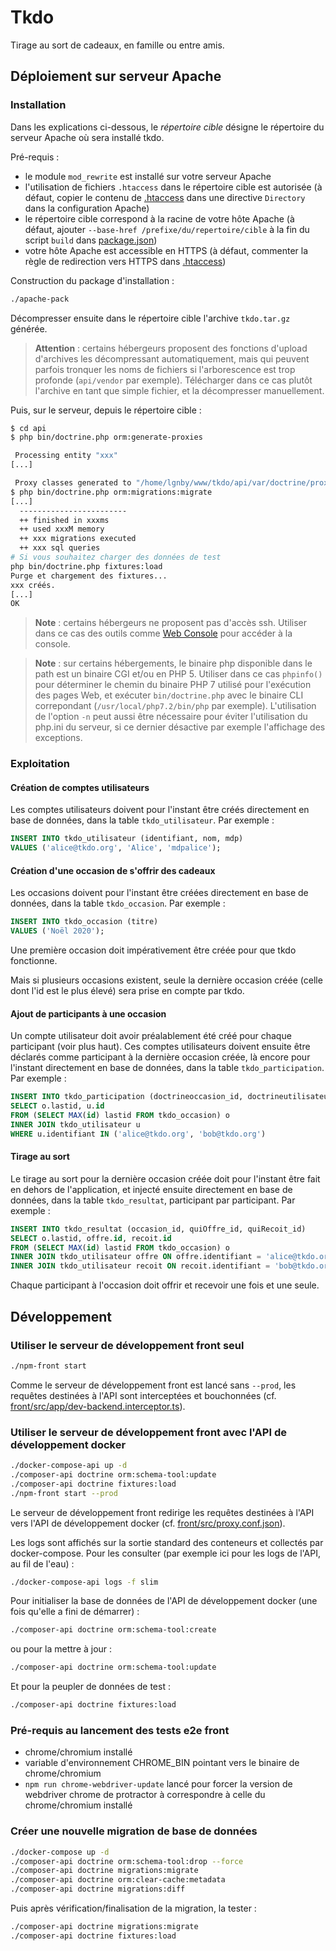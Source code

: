 # Tkdo

Tirage au sort de cadeaux, en famille ou entre amis.

## Déploiement sur serveur Apache

### Installation

Dans les explications ci-dessous, le *répertoire cible* désigne le répertoire du serveur Apache
où sera installé tkdo.

Pré-requis :
- le module `mod_rewrite` est installé sur votre serveur Apache
- l'utilisation de fichiers `.htaccess` dans le répertoire cible est autorisée 
  (à défaut, copier le contenu de [.htaccess](./.htaccess) dans une directive `Directory` dans la configuration Apache)
- le répertoire cible correspond à la racine de votre hôte Apache
  (à défaut, ajouter `--base-href /prefixe/du/repertoire/cible` à la fin du script `build` dans [package.json](./package.json))
- votre hôte Apache est accessible en HTTPS
  (à défaut, commenter la règle de redirection vers HTTPS dans [.htaccess](./.htaccess))

Construction du package d'installation :

```bash
./apache-pack
```

Décompresser ensuite dans le répertoire cible l'archive `tkdo.tar.gz` générée.

> **Attention** : certains hébergeurs proposent des fonctions d'upload d'archives les décompressant automatiquement,
> mais qui peuvent parfois tronquer les noms de fichiers si l'arborescence est trop profonde (`api/vendor` par exemple).
> Télécharger dans ce cas plutôt l'archive en tant que simple fichier, et la décompresser manuellement.

Puis, sur le serveur, depuis le répertoire cible :

```bash
$ cd api
$ php bin/doctrine.php orm:generate-proxies

 Processing entity "xxx"
[...]

 Proxy classes generated to "/home/lgnby/www/tkdo/api/var/doctrine/proxy"
$ php bin/doctrine.php orm:migrations:migrate
[...]
  ------------------------
  ++ finished in xxxms
  ++ used xxxM memory
  ++ xxx migrations executed
  ++ xxx sql queries
# Si vous souhaitez charger des données de test
php bin/doctrine.php fixtures:load
Purge et chargement des fixtures...
xxx créés.
[...]
OK
```

> **Note** : certains hébergeurs ne proposent pas d'accès ssh.
> Utiliser dans ce cas des outils comme [Web Console](http://web-console.org/) pour accéder à la console.

> **Note** : sur certains hébergements, le binaire php disponible dans le path est un binaire CGI et/ou en PHP 5.
> Utiliser dans ce cas `phpinfo()` pour déterminer le chemin du binaire PHP 7 utilisé pour l'exécution des pages Web,
> et exécuter `bin/doctrine.php` avec le binaire CLI correpondant (`/usr/local/php7.2/bin/php` par exemple).
> L'utilisation de l'option `-n` peut aussi être nécessaire pour éviter l'utilisation du php.ini du serveur,
> si ce dernier désactive par exemple l'affichage des exceptions.

### Exploitation

#### Création de comptes utilisateurs

Les comptes utilisateurs doivent pour l'instant être créés directement en base de données,
dans la table `tkdo_utilisateur`. Par exemple :

```sql
INSERT INTO tkdo_utilisateur (identifiant, nom, mdp)
VALUES ('alice@tkdo.org', 'Alice', 'mdpalice');
```

#### Création d'une occasion de s'offrir des cadeaux

Les occasions doivent pour l'instant être créées directement en base de données,
dans la table `tkdo_occasion`. Par exemple :

```sql
INSERT INTO tkdo_occasion (titre)
VALUES ('Noël 2020');
```

Une première occasion doit impérativement être créée pour que tkdo fonctionne.

Mais si plusieurs occasions existent, seule la dernière occasion créée
(celle dont l'id est le plus élevé) sera prise en compte par tkdo.

#### Ajout de participants à une occasion

Un compte utilisateur doit avoir préalablement été créé pour chaque participant (voir plus haut).
Ces comptes utilisateurs doivent ensuite être déclarés comme participant à la dernière occasion créée,
là encore pour l'instant directement en base de données, dans la table `tkdo_participation`.
Par exemple :

```sql
INSERT INTO tkdo_participation (doctrineoccasion_id, doctrineutilisateur_id)
SELECT o.lastid, u.id
FROM (SELECT MAX(id) lastid FROM tkdo_occasion) o
INNER JOIN tkdo_utilisateur u
WHERE u.identifiant IN ('alice@tkdo.org', 'bob@tkdo.org')
```

#### Tirage au sort

Le tirage au sort pour la dernière occasion créée doit pour l'instant être fait en dehors de l'application,
et injecté ensuite directement en base de données, dans la table `tkdo_resultat`,
participant par participant.
Par exemple :

```sql
INSERT INTO tkdo_resultat (occasion_id, quiOffre_id, quiRecoit_id)
SELECT o.lastid, offre.id, recoit.id
FROM (SELECT MAX(id) lastid FROM tkdo_occasion) o
INNER JOIN tkdo_utilisateur offre ON offre.identifiant = 'alice@tkdo.org'
INNER JOIN tkdo_utilisateur recoit ON recoit.identifiant = 'bob@tkdo.org'
```

Chaque participant à l'occasion doit offrir et recevoir une fois et une seule.

## Développement

### Utiliser le serveur de développement front seul

```bash
./npm-front start
```

Comme le serveur de développement front est lancé sans `--prod`,
les requêtes destinées à l'API sont interceptées et bouchonnées
(cf. [front/src/app/dev-backend.interceptor.ts](./front/src/app/dev-backend.interceptor.ts)).

### Utiliser le serveur de développement front avec l'API de développement docker

```bash
./docker-compose-api up -d
./composer-api doctrine orm:schema-tool:update
./composer-api doctrine fixtures:load
./npm-front start --prod
```

Le serveur de développement front redirige les requêtes destinées à l'API
vers l'API de développement docker
(cf. [front/src/proxy.conf.json](./front/src/proxy.conf.json)).

Les logs sont affichés sur la sortie standard des conteneurs et collectés par docker-compose.
Pour les consulter (par exemple ici pour les logs de l'API, au fil de l'eau) :

```bash
./docker-compose-api logs -f slim
```

Pour initialiser la base de données de l'API de développement docker
(une fois qu'elle a fini de démarrer) :

```bash
./composer-api doctrine orm:schema-tool:create
```

ou pour la mettre à jour :

```bash
./composer-api doctrine orm:schema-tool:update
```

Et pour la peupler de données de test :

```bash
./composer-api doctrine fixtures:load
```

### Pré-requis au lancement des tests e2e front

- chrome/chromium installé
- variable d'environnement CHROME_BIN pointant vers le binaire de chrome/chromium
- `npm run chrome-webdriver-update` lancé pour forcer la version de webdriver chrome de protractor
  à correspondre à celle du chrome/chromium installé

### Créer une nouvelle migration de base de données

```bash
./docker-compose up -d
./composer-api doctrine orm:schema-tool:drop --force
./composer-api doctrine migrations:migrate
./composer-api doctrine orm:clear-cache:metadata
./composer-api doctrine migrations:diff
```

Puis après vérification/finalisation de la migration, la tester :

```bash
./composer-api doctrine migrations:migrate
./composer-api doctrine fixtures:load
```
